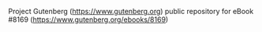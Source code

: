 Project Gutenberg (https://www.gutenberg.org) public repository for eBook #8169 (https://www.gutenberg.org/ebooks/8169)
